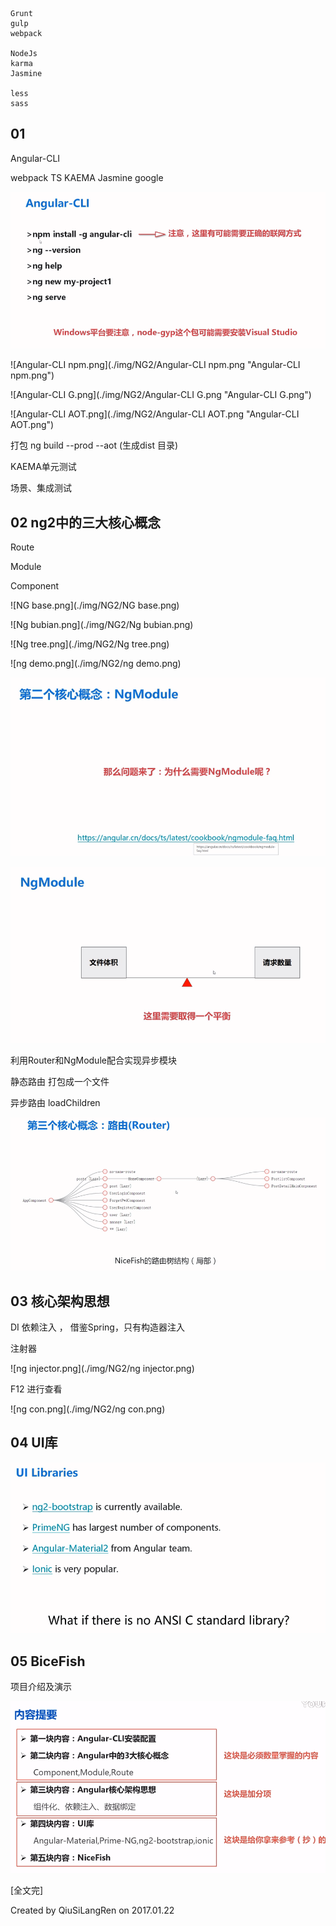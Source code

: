 

```
Grunt
gulp
webpack

NodeJs
karma
Jasmine

less
sass

```


## 01

Angular-CLI

webpack
TS
KAEMA
Jasmine
google


![Angular-CLI.png](./img/NG2/Angular-CLI.png "Angular-CLI.png")

![Angular-CLI npm.png](./img/NG2/Angular-CLI npm.png "Angular-CLI npm.png")

![Angular-CLI G.png](./img/NG2/Angular-CLI G.png "Angular-CLI G.png")

![Angular-CLI AOT.png](./img/NG2/Angular-CLI AOT.png "Angular-CLI AOT.png")


打包
ng build --prod --aot (生成dist 目录)


KAEMA单元测试

场景、集成测试




## 02 ng2中的三大核心概念

Route

Module

Component



![NG base.png](./img/NG2/NG base.png)

![Ng bubian.png](./img/NG2/Ng bubian.png)

![Ng tree.png](./img/NG2/Ng tree.png)

![ng demo.png](./img/NG2/ng demo.png)

![ng-modeues.png](./img/NG2/ng-modeues.png)

![NgModule.png](./img/NG2/NgModule.png)


利用Router和NgModule配合实现异步模块

静态路由  打包成一个文件


异步路由  loadChildren

![NgRoutsr.png](./img/NG2/NgRoutsr.png)



## 03 核心架构思想


DI  依赖注入 ， 借鉴Spring，只有构造器注入



注射器

![ng injector.png](./img/NG2/ng injector.png)


F12  进行查看

![ng con.png](./img/NG2/ng con.png)




## 04 UI库

![ng-ui.png](./img/NG2/ng-ui.png)


## 05 BiceFish

项目介绍及演示

![ng01.png](./img/NG2/ng01.png)

















[全文完]

Created by QiuSiLangRen on 2017.01.22


